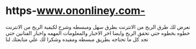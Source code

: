 # https-www.ononliney.com-
نعرض لك طرق الربح من الانترنت بطرق سهل ومبسطه وشرح لكيفية الربح من الانترنت خطوه بخطوه حتي تحقق الربح وايضا اخر الاخبار والمعلومات المهمه واخبار الفنانين حتي تجد كل ما تحتاجه بطريق مبسطه ومفيده وشكرا لك علي متابعتك لنا
